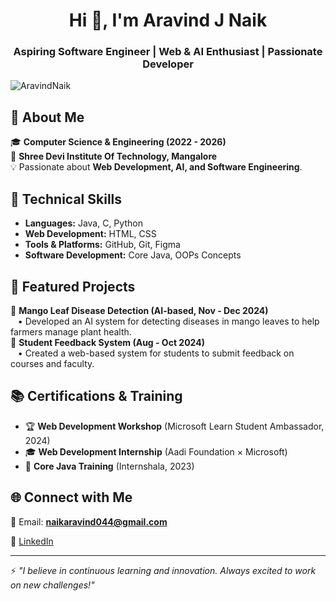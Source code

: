 <h1 align="center">Hi 👋, I'm Aravind J Naik</h1>
<h3 align="center">Aspiring Software Engineer | Web & AI Enthusiast | Passionate Developer</h3>

<p align="left"> <img src="https://komarev.com/ghpvc/?username=AravindNaik&label=Profile%20views&color=0e75b6&style=flat" alt="AravindNaik" /> </p>

## 🚀 About Me
🎓 **Computer Science & Engineering (2022 - 2026)**  
📍 **Shree Devi Institute Of Technology, Mangalore**  
💡 Passionate about **Web Development, AI, and Software Engineering**.  
 

## 🔨 Technical Skills
- **Languages:** Java, C, Python 
- **Web Development:** HTML, CSS 
- **Tools & Platforms:** GitHub, Git, Figma  
- **Software Development:** Core Java, OOPs Concepts  

## 📌 Featured Projects  
🔹 **Mango Leaf Disease Detection (AI-based, Nov - Dec 2024)**  
&nbsp;&nbsp;&nbsp;• Developed an AI system for detecting diseases in mango leaves to help farmers manage plant health.  
🔹 **Student Feedback System (Aug - Oct 2024)**  
&nbsp;&nbsp;&nbsp;• Created a web-based system for students to submit feedback on courses and faculty.  

## 📚 Certifications & Training
- 🏆 **Web Development Workshop** (Microsoft Learn Student Ambassador, 2024)  
- 🎓 **Web Development Internship** (Aadi Foundation × Microsoft)  
- 🏅 **Core Java Training** (Internshala, 2023)  


## 🌐 Connect with Me
📧 Email: **naikaravind044@gmail.com**  

🔗 [LinkedIn](https://www.linkedin.com/in/aravind-naik-07a711277?utm_source=share&utm_campaign=share_via&utm_content=profile&utm_medium=android_app)  

---
⚡ *"I believe in continuous learning and innovation. Always excited to work on new challenges!"*  
